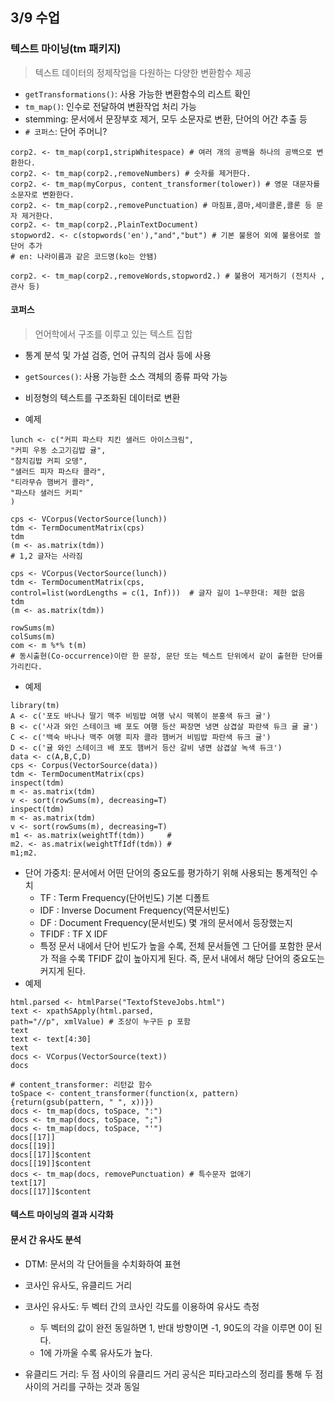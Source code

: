 ## 3/9 수업



### 텍스트 마이닝(tm 패키지)

> 텍스트 데이터의 정제작업을 다원하는 다양한 변환함수 제공

* `getTransformations()`: 사용 가능한 변환함수의 리스트 확인
* `tm_map()`: 인수로 전달하여 변환작업 처리 가능
* stemming: 문서에서 문장부호 제거, 모두 소문자로 변환, 단어의 어간 추출 등
* `# 코퍼스`: 단어 주머니?



```
corp2. <- tm_map(corp1,stripWhitespace) # 여러 개의 공백을 하나의 공백으로 변환한다.
corp2. <- tm_map(corp2.,removeNumbers) # 숫자를 제거한다.
corp2. <- tm_map(myCorpus, content_transformer(tolower)) # 영문 대문자를 소문자로 변환한다.
corp2. <- tm_map(corp2.,removePunctuation) # 마침표,콤마,세미콜론,콜론 등 문자 제거한다.
corp2. <- tm_map(corp2.,PlainTextDocument)
stopword2. <- c(stopwords('en'),"and","but") # 기본 불용어 외에 불용어로 쓸 단어 추가
# en: 나라이름과 같은 코드명(ko는 안됌)

corp2. <- tm_map(corp2.,removeWords,stopword2.) # 불용어 제거하기 (전치사 , 관사 등)
```





#### 코퍼스

> 언어학에서 구조를 이루고 있는 텍스트 집합

* 통계 분석 및 가설 검증, 언어 규칙의 검사 등에 사용

* `getSources()`: 사용 가능한 소스 객체의 종류 파악 가능

* 비정형의 텍스트를 구조화된 데이터로 변환

* 예제

```
lunch <- c("커피 파스타 치킨 샐러드 아이스크림",
"커피 우동 소고기김밥 귤",
"참치김밥 커피 오뎅",
"샐러드 피자 파스타 콜라",
"티라무슈 햄버거 콜라",
"파스타 샐러드 커피"
)

cps <- VCorpus(VectorSource(lunch))
tdm <- TermDocumentMatrix(cps)
tdm
(m <- as.matrix(tdm))
# 1,2 글자는 사라짐

cps <- VCorpus(VectorSource(lunch))
tdm <- TermDocumentMatrix(cps,
control=list(wordLengths = c(1, Inf)))  # 글자 길이 1~무한대: 제한 없음
tdm
(m <- as.matrix(tdm))

rowSums(m)
colSums(m)
com <- m %*% t(m) 
# 동시출현(Co-occurrence)이란 한 문장, 문단 또는 텍스트 단위에서 같이 출현한 단어를 가리킨다.
```

* 예제

```
library(tm)
A <- c('포도 바나나 딸기 맥주 비빔밥 여행 낚시 떡볶이 분홍색 듀크 귤')
B <- c('사과 와인 스테이크 배 포도 여행 등산 짜장면 냉면 삼겹살 파란색 듀크 귤 귤')
C <- c('백숙 바나나 맥주 여행 피자 콜라 햄버거 비빔밥 파란색 듀크 귤')
D <- c('귤 와인 스테이크 배 포도 햄버거 등산 갈비 냉면 삼겹살 녹색 듀크')
data <- c(A,B,C,D)
cps <- Corpus(VectorSource(data))
tdm <- TermDocumentMatrix(cps)
inspect(tdm)
m <- as.matrix(tdm)
v <- sort(rowSums(m), decreasing=T)
inspect(tdm) 
m <- as.matrix(tdm) 
v <- sort(rowSums(m), decreasing=T)
m1 <- as.matrix(weightTf(tdm))     #
m2. <- as.matrix(weightTfIdf(tdm)) # 
m1;m2.
```

* 단어 가중치: 문서에서 어떤 단어의 중요도를 평가하기 위해 사용되는 통계적인 수치
  * TF : Term Frequency(단어빈도) 기본 디폴트
  * IDF : Inverse Document Frequency(역문서빈도)
  * DF : Document Frequency(문서빈도) 몇 개의 문서에서 등장했는지
  * TFIDF : TF X IDF
  * 특정 문서 내에서 단어 빈도가 높을 수록, 전체 문서들엔 그 단어를 포함한 문서가 적을 수록 TFIDF 값이 높아지게 된다. 즉, 문서 내에서 해당 단어의 중요도는 커지게 된다.
* 예제

```
html.parsed <- htmlParse("TextofSteveJobs.html") 
text <- xpathSApply(html.parsed, 
path="//p", xmlValue) # 조상이 누구든 p 포함
text 
text <- text[4:30] 
text 
docs <- VCorpus(VectorSource(text)) 
docs

# content_transformer: 리턴값 함수
toSpace <- content_transformer(function(x, pattern){return(gsub(pattern, " ", x))})
docs <- tm_map(docs, toSpace, ":")
docs <- tm_map(docs, toSpace, ";")
docs <- tm_map(docs, toSpace, "'")
docs[[17]]
docs[[19]]
docs[[17]]$content
docs[[19]]$content
docs <- tm_map(docs, removePunctuation) # 특수문자 없애기
text[17]
docs[[17]]$content
```





#### 텍스트 마이닝의 결과 시각화





#### 문서 간 유사도 분석

* DTM: 문서의 각 단어들을 수치화하여 표현
* 코사인 유사도, 유클리드 거리



* 코사인 유사도: 두 벡터 간의 코사인 각도를 이용하여 유사도 측정
  * 두 벡터의 값이 완전 동일하면 1, 반대 방향이면 -1, 90도의 각을 이루면 0이 된다.
  * 1에 가까울 수록 유사도가 높다.

* 유클리드 거리: 두 점 사이의 유클리드 거리 공식은 피타고라스의 정리를 통해 두 점 사이의 거리를 구하는 것과 동일